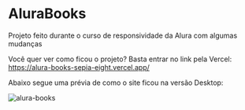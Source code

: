 # AluraBooks
Projeto feito durante o curso de responsividade da Alura com algumas mudanças

Você quer ver como ficou o projeto? Basta entrar no link pela Vercel: https://alura-books-sepia-eight.vercel.app/

Abaixo segue uma prévia de como o site ficou na versão Desktop:

![alura-books](https://user-images.githubusercontent.com/123435999/217987637-721fc4df-3095-4453-bc34-997d901ddc43.png)

